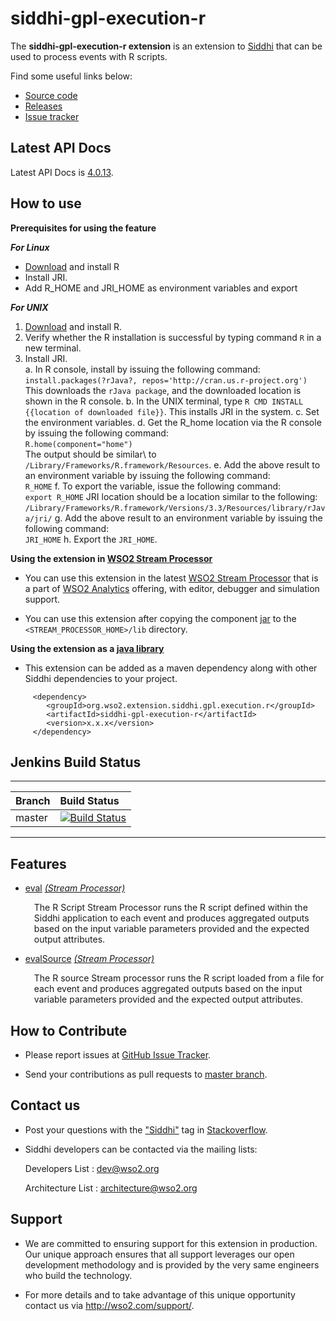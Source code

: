 siddhi-gpl-execution-r
======================================

The **siddhi-gpl-execution-r extension** is an extension to <a target="_blank" href="https://wso2.github.io/siddhi">Siddhi</a> that can be used to process events with R scripts.

Find some useful links below:

* <a target="_blank" href="https://github.com/wso2-extensions/siddhi-gpl-execution-r">Source code</a>
* <a target="_blank" href="https://github.com/wso2-extensions/siddhi-gpl-execution-r/releases">Releases</a>
* <a target="_blank" href="https://github.com/wso2-extensions/siddhi-gpl-execution-r/issues">Issue tracker</a>

## Latest API Docs 

Latest API Docs is <a target="_blank" href="https://wso2-extensions.github.io/siddhi-gpl-execution-r/api/4.0.13">4.0.13</a>.

## How to use 

**Prerequisites for using the feature**

***For Linux***
   - [Download](https://cran.r-project.org/mirrors.html) and install R
   - Install JRI.
   - Add R_HOME and JRI_HOME as environment variables and export

***For UNIX***
   1. [Download](https://cran.r-project.org/mirrors.html) and install R.
   2. Verify whether the R installation is successful by typing command `R` in a new terminal.
   3. Install JRI.<br>
    a. In R console, install by issuing the following command:<br/>
        `install.packages(?rJava?, repos='http://cran.us.r-project.org')`
       This downloads the `rJava package`, and the downloaded location is shown in the R console.
    b. In the UNIX terminal, type `R CMD INSTALL {{location of downloaded file}}`.
       This installs JRI in the system.
    c. Set the environment variables.
    d. Get the R_home location via the R console by issuing the following command:</br> `R.home(component="home")`</br>
       The output should be similar\ to `/Library/Frameworks/R.framework/Resources`.
    e. Add the above result to an environment variable by issuing the following command:</br> `R_HOME`
    f. To export the variable, issue the following command:</br> `export R_HOME`
       JRI location should be a location similar to the following:</br>
       `/Library/Frameworks/R.framework/Versions/3.3/Resources/library/rJava/jri/`
    g. Add the above result to an environment variable by issuing the following command:</br> `JRI_HOME`
    h. Export the `JRI_HOME`.

**Using the extension in <a target="_blank" href="https://github.com/wso2/product-sp">WSO2 Stream Processor</a>**

* You can use this extension in the latest <a target="_blank" href="https://github.com/wso2/product-sp/releases">WSO2 Stream Processor</a> that is a part of <a target="_blank" href="http://wso2.com/analytics?utm_source=gitanalytics&utm_campaign=gitanalytics_Jul17">WSO2 Analytics</a> offering, with editor, debugger and simulation support. 

* You can use  this extension after copying the component <a target="_blank" href="https://github.com/wso2-extensions/siddhi-gpl-execution-r/releases">jar</a> to the `<STREAM_PROCESSOR_HOME>/lib` directory.

**Using the extension as a <a target="_blank" href="https://wso2.github.io/siddhi/documentation/running-as-a-java-library">java library</a>**

* This extension can be added as a maven dependency along with other Siddhi dependencies to your project.

```
     <dependency>
        <groupId>org.wso2.extension.siddhi.gpl.execution.r</groupId>
        <artifactId>siddhi-gpl-execution-r</artifactId>
        <version>x.x.x</version>
     </dependency>
```

## Jenkins Build Status

---

|  Branch | Build Status |
| :------ |:------------ | 
| master  | [![Build Status](https://wso2.org/jenkins/job/siddhi/job/siddhi-gpl-execution-r/badge/icon)](https://wso2.org/jenkins/job/siddhi/job/siddhi-gpl-execution-r/) |

---

## Features

* <a target="_blank" href="https://wso2-extensions.github.io/siddhi-gpl-execution-r/api/4.0.13/#eval-stream-processor">eval</a> *<a target="_blank" href="https://wso2.github.io/siddhi/documentation/siddhi-4.0/#stream-processor">(Stream Processor)</a>*<br><div style="padding-left: 1em;"><p>The R Script Stream Processor runs the R script defined within the Siddhi application to each event and produces aggregated outputs based on the input variable parameters provided and the expected output attributes.</p></div>
* <a target="_blank" href="https://wso2-extensions.github.io/siddhi-gpl-execution-r/api/4.0.13/#evalsource-stream-processor">evalSource</a> *<a target="_blank" href="https://wso2.github.io/siddhi/documentation/siddhi-4.0/#stream-processor">(Stream Processor)</a>*<br><div style="padding-left: 1em;"><p>The R source Stream processor runs the R script loaded from a file for each event and produces aggregated outputs based on the input variable parameters provided and the expected output attributes.</p></div>

## How to Contribute
 
  * Please report issues at <a target="_blank" href="https://github.com/wso2-extensions/siddhi-gpl-execution-r/issues">GitHub Issue Tracker</a>.
  
  * Send your contributions as pull requests to <a target="_blank" href="https://github.com/wso2-extensions/siddhi-gpl-execution-r/tree/master">master branch</a>.
 
## Contact us 

 * Post your questions with the <a target="_blank" href="http://stackoverflow.com/search?q=siddhi">"Siddhi"</a> tag in <a target="_blank" href="http://stackoverflow.com/search?q=siddhi">Stackoverflow</a>. 
 
 * Siddhi developers can be contacted via the mailing lists:
 
    Developers List   : [dev@wso2.org](mailto:dev@wso2.org)
    
    Architecture List : [architecture@wso2.org](mailto:architecture@wso2.org)
 
## Support 

* We are committed to ensuring support for this extension in production. Our unique approach ensures that all support leverages our open development methodology and is provided by the very same engineers who build the technology. 

* For more details and to take advantage of this unique opportunity contact us via <a target="_blank" href="http://wso2.com/support?utm_source=gitanalytics&utm_campaign=gitanalytics_Jul17">http://wso2.com/support/</a>. 
